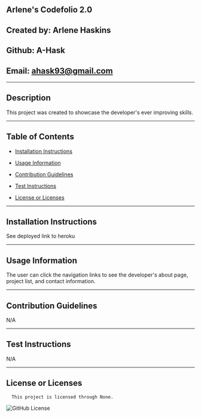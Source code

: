 ## Arlene's Codefolio 2.0

  ## Created by: Arlene Haskins

  ## Github: A-Hask

  ## Email: ahask93@gmail.com
  ________________________________________
  
  ## Description
  
  This project was created to showcase the developer's ever improving skills.
  
  ________________________________________
  
  ## Table of Contents
  
  * [Installation Instructions](#installation-instructions)

  * [Usage Information](#usage-information)

  * [Contribution Guidelines](#contribution-guidelines)

  * [Test Instructions](#test-instructions)

  * [License or Licenses](#license-or-licenses)

  ________________________________________

  ## Installation Instructions

  See deployed link to heroku

  ________________________________________

  ## Usage Information

  The user can click the navigation links to see the developer's about page, project list, and contact information.

  ________________________________________

  ## Contribution Guidelines

  N/A

  ________________________________________

  ## Test Instructions

  N/A

  ________________________________________
  ## License or Licenses

  
      This project is licensed through None.
      

   ![GitHub License](https://img.shields.io/badge/license-None-blue.svg)

  
